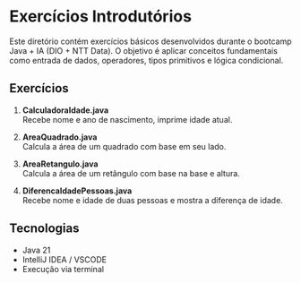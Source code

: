 # Exercícios Introdutórios

Este diretório contém exercícios básicos desenvolvidos durante o bootcamp Java + IA (DIO + NTT Data). O objetivo é aplicar conceitos fundamentais como entrada de dados, operadores, tipos primitivos e lógica condicional.

## Exercícios

1. **CalculadoraIdade.java**  
   Recebe nome e ano de nascimento, imprime idade atual.

2. **AreaQuadrado.java**  
   Calcula a área de um quadrado com base em seu lado.

3. **AreaRetangulo.java**  
   Calcula a área de um retângulo com base na base e altura.

4. **DiferencaIdadePessoas.java**  
   Recebe nome e idade de duas pessoas e mostra a diferença de idade.

## Tecnologias

- Java 21
- IntelliJ IDEA / VSCODE
- Execução via terminal
